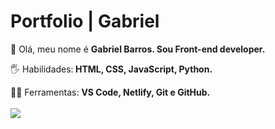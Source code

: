# Portfolio | Gabriel
👨 Olá, meu nome é <strong>Gabriel Barros. Sou Front-end developer.</strong>

🖐 Habilidades:<strong> HTML, CSS, JavaScript, Python.</strong>

👨‍💻 Ferramentas: <strong>VS Code, Netlify, Git e GitHub. </strong> <br> <br>
<img src="https://img.shields.io/badge/-Instagram-6610F2?style=for-the-badge&logo=Instagram&logoColor=FFFFFF&linklink=https://www.instagram.com/gabrielbarrozs"/>
